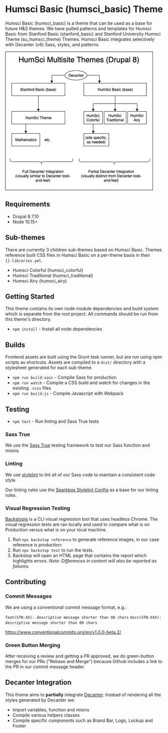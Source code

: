 # Humsci Basic (humsci_basic) Theme

Humsci Basic (humsci_basic) is a theme that can be used as a base for future H&S themes. We have pulled patterns and templates for Humsci Basic from Stanford Basic (stanford_basic) and Stanford University Humsci Theme (su_humsci_theme) Themes. Humsci Basic integrates selectively with Decanter (v6) Sass, styles, and patterns.

![Humsci Theme Diagrams](humsci-theme-diagram.png)

## Requirements

- Drupal 8.7.10
- Node 10.15+

## Sub-themes

There are currently 3 children sub-themes based on Humsci Basic. Themes reference built CSS files in Humsci Basic on a per-theme basis in their `{}.libraries.yml`.

- Humsci Colorful (humsci_colorful)
- Humsci Traditional (humsci_traditional)
- Humsci Airy (humsci_airy)

## Getting Started

This theme contains its own node module dependencies and build system which is separate from the root project. All commands should be run from this theme's directory.

- `npm install` - Install all node dependencies

## Builds

Frontend assets are built using the Grunt task runner, but are run using npm scripts as shortcuts. Assets are compiled to a `dist/` directory with a stylesheet generated for each sub-theme.

- `npm run build:sass` - Compile Sass for production
- `npm run watch` - Compile a CSS build and watch for changes in the existing `.scss` files
- `npm run build:js` - Compile Javascript with Webpack

## Testing

- `npm test` - Run linting and Sass True tests

### Sass True

We use the [Sass True](https://github.com/oddbird/true) testing framework to test our Sass function and mixins.

### Linting

We use [stylelint](https://stylelint.io/) to lint all of our Sass code to maintain a consistent code style.

Our linting rules use the [Sparkbox Stylelint Config](https://github.com/sparkbox/stylelint-config-sparkbox) as a base for our linting rules.

### Visual Regression Testing
[Backstopjs](https://github.com/garris/BackstopJS) is a CLI visual regression tool that uses headless Chrome.
The visual regression tests are ran locally and used to compare what is on Production versus what is on your local machine.

1. Run `npx backstop reference` to generate reference images, in our case reference is production:
1. Run `npx backstop test` to run the tests.
1. Backstop will open an HTML page that contains the report which highlights errors.
_Note: Differences in content will also be reported as failures._

## Contributing

### Commit Messages

We are using a conventional commit message format, e.g.:

`feat(STN-XX): descriptive message shorter than 80 chars`
`docs(STN-XXX): descriptive message shorter than 80 chars`

https://www.conventionalcommits.org/en/v1.0.0-beta.2/

### Green Button Merging

After receiving a review and getting a PR approved, we do green-button merges for our PRs ("Rebase and Merge") because Github includes a link to the PR in our commit message header.

## Decanter Integration

This theme aims to **partially** integrate [Decanter](https://github.com/SU-SWS/decanter). Instead of rendering all the styles generated by Decanter we:

- Import variables, function and mixins
- Compile various helpers classes
- Compile specific components such as Brand Bar, Logo, Lockup and Footer
